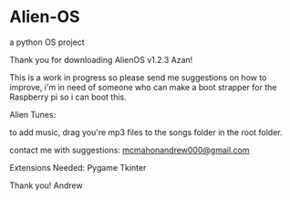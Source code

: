 # Alien-OS
a python OS project


Thank you for downloading AlienOS v1.2.3 Azan!

This is a work in progress so please send me suggestions on how to improve, i'm in need of someone who can make a boot strapper for the Raspberry pi
so i can boot this.

Alien Tunes:

to add music, drag you're mp3 files to the songs folder in the root folder.

contact me with suggestions:
mcmahonandrew000@gmail.com

Extensions Needed:
    Pygame
    Tkinter
    
Thank you!
Andrew
